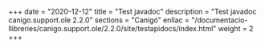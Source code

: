 +++
date        = "2020-12-12"
title       = "Test javadoc"
description = "Test javadoc canigo.support.ole 2.2.0"
sections    = "Canigó"
enllac		= "/documentacio-llibreries/canigo.support.ole/2.2.0/site/testapidocs/index.html"
weight		= 2
+++
